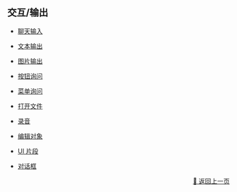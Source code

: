 ## 交互/输出

- [聊天输入](./user_chat-zh_CN.md)

- [文本输出](./output-zh_CN.md)

- [图片输出](./image-zh_CN.md)

- [按钮询问](./query_confirm-zh_CN.md)

- [菜单询问](./menu-query-zh_CN.md)

- [打开文件](./open-file-zh_CN.md)

- [录音](./record-audio-zh_CN.md)

- [编辑对象]()

- [UI 片段]()

- [对话框]()

<!-- 


Edit Object
UI Block
UI Dialog -->



<p align="right" >
  <a href="../../components/index-zh_CN.md">
    🔗 返回上一页
  </a>
</p>
